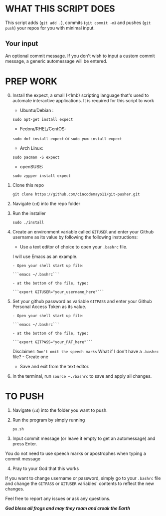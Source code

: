 # WHAT THIS SCRIPT DOES

This script adds (`git add .`), commits (`git commit -m`) and pushes (`git push`) your repos for you with minimal input.

## Your input

An optional commit message. If you don't wish to input a custom commit message, a generic automessage will be entered.


# PREP WORK

0. Install the expect, a small (<1mb) scripting language that's used to automate interactive applications. It is required for this script to work
     * Ubuntu/Debian :

     ```sudo apt-get install expect```
     * Fedora/RHEL/CentOS:

     ```sudo dnf install expect``` or ```sudo yum install expect```
     * Arch Linux:

     ```sudo pacman -S expect```
     * openSUSE:

     ```sudo zypper install expect```


1. Clone this repo

   ```git clone https://github.com/cincodemayo11/git-pusher.git```

2. Navigate (`cd`) into the repo folder

3. Run the installer

   ```sudo ./install```

4. Create an environment variable called `GITUSER` and enter your Github username as its value by following the following instructions:

   * Use a text editor of choice to open your `.bashrc` file.

   I will use Emacs as an example.

       - Open your shell start up file:

       ```emacs ~/.bashrc```

       - at the bottom of the file, type:

       ```export GITUSER="your_username_here"```

5. Set your github password as variable `GITPASS` and enter your Github Personal Access Token as its value.

       - Open your shell start up file:

       ```emacs ~/.bashrc```

       - at the bottom of the file, type:

       ```export GITPASS="your_PAT_here"```

   Disclaimer: ```Don't omit the speech marks```
   What if I don't have a `.bashrc` file? - Create one

   - Save and exit from the text editor.

6. In the terminal, run `source ~./bashrc` to save and apply all changes.

# TO PUSH

1. Navigate (`cd`) into the folder you want to push.

2. Run the program by simply running

   ```pu.sh```

3. Input commit message (or leave it empty to get an automessage) and press Enter.

You do not need to use speech marks or apostrophes when typing a commit message

4. Pray to your God that this works

If you want to change username or password, simply go to your `.bashrc` file and change the `GITPASS` or `GITUSER` variables' contents to reflect the new changes.

Feel free to report any issues or ask any questions.

*****************God bless all frogs and may they roam and croak the Earth*****************
